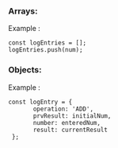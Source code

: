 ### Arrays: <br/>
Example : <br/>

```
const logEntries = [];
logEntries.push(num); 

```
### Objects: <br/>
Example : <br/>

```
const logEntry = {
       operation: 'ADD',
       prvResult: initialNum,
       number: enteredNum,
       result: currentResult
 };
 ```
 
